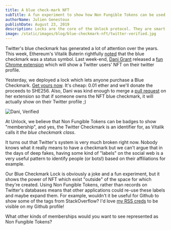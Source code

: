 ```yaml
---
title: A blue check-mark NFT
subTitle: A fun experiment to show how Non Fungible Tokens can be used to represent badges!
authorName: Julien Genestoux
publishDate: August 23, 2019
description: Locks are the core of the Unlock protocol. They are smart contracts deployed on the Ethereum chain which lets your community become members by purchasing keys to your lock.
image: /static/images/blog/blue-checkmark-nft/twitter-verified.jpg
---
```


Twitter's blue checkmark has generated a lot of attention over the years. This week, Ethereum's Vitalik Buterin rightfully [noted](https://twitter.com/VitalikButerin/status/1164490401765572611) that the blue checkmark was a status symbol. Last week-end, [Dani Grant](https://twitter.com/thedanigrant) released a [fun Chrome extension](dani.town/nfts) which will show a Twitter users' NFT on their twitter profile.

Yesterday, we deployed a lock which lets anyone purchase a Blue Checkmark. [Get yours now](https://unlock-blue-checkmark.glitch.me/). It's cheap: 0.01 ether and we'll donate the proceeds to SHE256. Also, Dani was kind enough to merge a [pull request](https://github.com/danigrant/nft-twitter-ext/commit/d81615e05f902ec67db09d638a0e1b8eac160fd0) on her extension so that if someone owns the NFT blue checkmark, it will actually show on their Twitter profile ;)

![Dani, Verified](/static/images/blog/blue-checkmark-nft/dani-verified.png)


At Unlock, we believe that Non Fungible Tokens can be badges to show "membership", and yes, the Twitter Checkmark is an identifier for, as Vitalik calls it _the blue checkmark class_.

It turns out that Twitter's system is very much broken right now. Nobody knows what it really means to have a checkmark but we can't argue that in the days of deep fakes, having some kind of "labels" on the social web is a very useful pattern to identify people (or bots!) based on their affiliations for example.


Our Blue Checkmark Lock is obviously a joke and a fun experiment, but it shows the power of NFT which exist "outside" of the space for which they're created. Using Non Fungible Tokens, rather than records on Twitter's databases means that other applications could re-use these labels and maybe expand them. For example, wouldn't it be useful for Github to show some of the tags from StackOverflow? I'd love [my RSS creds](https://stackoverflow.com/help/badges/4540/rss?userid=73987) to be visible on my Github profile!


What other kinds of memberships would you want to see represented as Non Fungible Tokens?